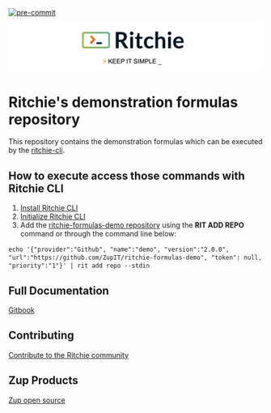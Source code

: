<!-- markdownlint-disable MD041 MD033 MD013 -->
[![pre-commit](https://img.shields.io/badge/pre--commit-enabled-brightgreen?logo=pre-commit&logoColor=white)](https://github.com/pre-commit/pre-commit)

<img class="special-img-class" src="/docs/img/ritchie-banner.png" />

# Ritchie's demonstration formulas repository

This repository contains the demonstration formulas which can be executed by the [ritchie-cli](https://github.com/ZupIT/ritchie-cli).

## How to execute access those commands with Ritchie CLI

1. [Install Ritchie CLI](https://docs.ritchiecli.io/getting-started/installation)
2. [Initialize Ritchie CLI](https://docs.ritchiecli.io/getting-started/initialization)
3. Add the [ritchie-formulas-demo repository](https://github.com/ZupIT/ritchie-formulas-demo) using the **RIT ADD REPO** command or through the command line below:

```bach
echo '{"provider":"Github", "name":"demo", "version":"2.0.0", "url":"https://github.com/ZupIT/ritchie-formulas-demo", "token": null, "priority":"1"}' | rit add repo --stdin
```

## Full Documentation

[Gitbook](https://docs.ritchiecli.io)

## Contributing

[Contribute to the Ritchie community](https://github.com/ZupIT/ritchie-cli/blob/master/CONTRIBUTING.md)

## Zup Products

[Zup open source](https://opensource.zup.com.br)
